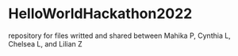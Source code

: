 # HelloWorldHackathon2022
repository for files writted and shared between Mahika P, Cynthia L, Chelsea L, and Lilian Z
